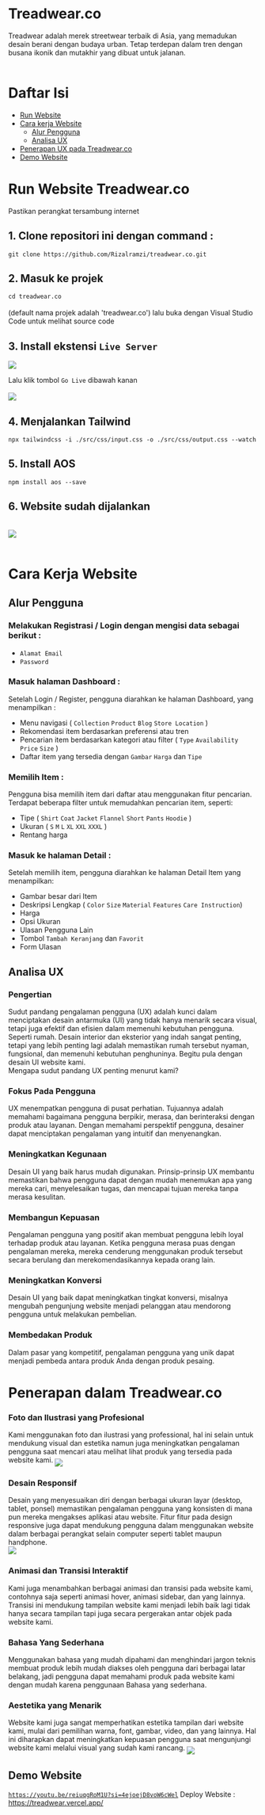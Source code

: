 # Treadwear.co
Treadwear adalah merek streetwear terbaik di Asia, yang memadukan desain berani dengan budaya urban. Tetap terdepan dalam tren dengan busana ikonik dan mutakhir yang dibuat untuk jalanan.
<br>
<br>

# Daftar Isi

* <a href="https://github.com/Rizalramzi/treadwear.co?tab=readme-ov-file#run-website-treadwearco">Run Website</a>
* <a href="https://github.com/Rizalramzi/treadwear.co?tab=readme-ov-file#cara-kerja-website">Cara kerja Website</a>
  + <a href="https://github.com/Rizalramzi/treadwear.co?tab=readme-ov-file#alur-pengguna">Alur Pengguna</a>
  + <a href="https://github.com/Rizalramzi/treadwear.co?tab=readme-ov-file#analisa-ux">Analisa UX</a>
* <a href="https://github.com/Rizalramzi/treadwear.co?tab=readme-ov-file#penerapan-dalam-treadwearco">Penerapan UX pada Treadwear.co</a>
* <a href="https://github.com/Rizalramzi/treadwear.co?tab=readme-ov-file#demo-website">Demo Website</a>

# Run Website Treadwear.co
Pastikan perangkat tersambung internet
## 1. Clone repositori ini dengan command :
`git clone https://github.com/Rizalramzi/treadwear.co.git`

## 2. Masuk ke projek
`cd treadwear.co` <br> <br>
(default nama projek adalah 'treadwear.co') lalu buka dengan Visual Studio Code untuk melihat source code

## 3. Install ekstensi `Live Server`
<img src="https://github.com/Rizalramzi/treadwear.co/blob/arka/src/assets/readme/live-server.png" align="middle" width="desired width" height="desired heigh"> <br>

Lalu klik tombol `Go Live` dibawah kanan <br> <br>
<img src="https://github.com/Rizalramzi/treadwear.co/blob/arka/src/assets/readme/start.png" align="middle" width="desired width" height="desired heigh">

## 4. Menjalankan Tailwind
`npx tailwindcss -i ./src/css/input.css -o ./src/css/output.css --watch`

## 5. Install AOS
`npm install aos --save`

## 6. Website sudah dijalankan
<br>
<img src="https://github.com/Rizalramzi/treadwear.co/blob/arka/src/assets/readme/website.png" align="middle" width="desired width" height="desired heigh">

<br>
<br>

# Cara Kerja Website
## Alur Pengguna
### Melakukan Registrasi / Login dengan mengisi data sebagai berikut : <br>
- `Alamat Email`
- `Password`

### Masuk halaman Dashboard : <br>
Setelah Login / Register, pengguna diarahkan ke halaman Dashboard, yang menampilkan : 
- Menu navigasi ( `Collection` `Product` `Blog` `Store Location` )
- Rekomendasi item berdasarkan preferensi atau tren
- Pencarian item berdasarkan kategori atau filter ( `Type` `Availability` `Price` `Size` )
- Daftar item yang tersedia dengan `Gambar` `Harga` dan `Tipe`

### Memilih Item : <br>
Pengguna bisa memilih item dari daftar atau menggunakan fitur pencarian. <br>
Terdapat beberapa filter untuk memudahkan pencarian item, seperti:
- Tipe ( `Shirt` `Coat` `Jacket` `Flannel` `Short` `Pants` `Hoodie` )
- Ukuran ( `S` `M` `L` `XL` `XXL` `XXXL` )
- Rentang harga

### Masuk ke halaman Detail : <br>
Setelah memilih item, pengguna diarahkan ke halaman Detail Item yang menampilkan:
- Gambar besar dari Item
- Deskripsi Lengkap ( `Color` `Size` `Material` `Features` `Care Instruction`)
- Harga
- Opsi Ukuran
- Ulasan Pengguna Lain
- Tombol `Tambah Keranjang` dan `Favorit`
- Form Ulasan

## Analisa UX
### Pengertian
Sudut pandang pengalaman pengguna (UX) adalah kunci dalam menciptakan desain antarmuka (UI) yang tidak hanya menarik secara visual, tetapi juga efektif dan efisien dalam memenuhi kebutuhan pengguna. Seperti rumah. Desain interior dan eksterior yang indah sangat penting, tetapi yang lebih penting lagi adalah memastikan rumah tersebut nyaman, fungsional, dan memenuhi kebutuhan penghuninya. Begitu pula dengan desain UI website kami. <br>
Mengapa sudut pandang UX penting menurut kami?

### Fokus Pada Pengguna
UX menempatkan pengguna di pusat perhatian. Tujuannya adalah memahami bagaimana pengguna berpikir, merasa, dan berinteraksi dengan produk atau layanan. Dengan memahami perspektif pengguna, desainer dapat menciptakan pengalaman yang intuitif dan menyenangkan.

### Meningkatkan Kegunaan
Desain UI yang baik harus mudah digunakan. Prinsip-prinsip UX membantu memastikan bahwa pengguna dapat dengan mudah menemukan apa yang mereka cari, menyelesaikan tugas, dan mencapai tujuan mereka tanpa merasa kesulitan.

### Membangun Kepuasan
Pengalaman pengguna yang positif akan membuat pengguna lebih loyal terhadap produk atau layanan. Ketika pengguna merasa puas dengan pengalaman mereka, mereka cenderung menggunakan produk tersebut secara berulang dan merekomendasikannya kepada orang lain.

### Meningkatkan Konversi 
Desain UI yang baik dapat meningkatkan tingkat konversi, misalnya mengubah pengunjung website menjadi pelanggan atau mendorong pengguna untuk melakukan pembelian.

### Membedakan Produk
Dalam pasar yang kompetitif, pengalaman pengguna yang unik dapat menjadi pembeda antara produk Anda dengan produk pesaing.

# Penerapan dalam Treadwear.co
### Foto dan Ilustrasi yang Profesional
Kami menggunakan foto dan ilustrasi yang professional, hal ini selain untuk mendukung visual dan estetika namun juga meningkatkan pengalaman pengguna saat mencari atau melihat lihat produk yang tersedia pada website kami.
<img src="https://github.com/Rizalramzi/treadwear.co/blob/arka/src/assets/readme/ux-1.png" align="middle" width="desired width" height="desired heigh">

### Desain Responsif
Desain yang menyesuaikan diri dengan berbagai ukuran layar (desktop, tablet, ponsel) memastikan pengalaman pengguna yang konsisten di mana pun mereka mengakses aplikasi atau website. Fitur fitur pada design responsive juga dapat mendukung pengguna dalam menggunakan website dalam berbagai perangkat selain computer seperti tablet maupun handphone. <br>
<img src="https://github.com/Rizalramzi/treadwear.co/blob/arka/src/assets/readme/ux-2.png" align="middle" width="desired width" height="desired heigh">

### Animasi dan Transisi Interaktif
Kami juga menambahkan berbagai animasi dan transisi pada website kami, contohnya saja seperti animasi hover, animasi sidebar, dan yang lainnya. Transisi ini mendukung tampilan website kami menjadi lebih baik lagi tidak hanya secara tampilan tapi juga secara pergerakan antar objek pada website kami.

### Bahasa Yang Sederhana
Menggunakan bahasa yang mudah dipahami dan menghindari jargon teknis membuat produk lebih mudah diakses oleh pengguna dari berbagai latar belakang, jadi pengguna dapat memahami produk pada website kami dengan mudah karena penggunaan Bahasa yang sederhana.


### Aestetika yang Menarik
Website kami juga sangat memperhatikan estetika tampilan dari website kami, mulai dari pemilihan warna, font, gambar, video, dan yang lainnya. Hal ini diharapkan dapat meningkatkan kepuasan pengguna saat mengunjungi website kami melalui visual yang sudah kami rancang.
<img src="https://github.com/Rizalramzi/treadwear.co/blob/arka/src/assets/readme/ux-3.png" align="middle" width="desired width" height="desired heigh">

## Demo Website
<a href="https://youtu.be/reiuqgRoM1U?si=4ejoejD8voW6cWel">`https://youtu.be/reiuqgRoM1U?si=4ejoejD8voW6cWel`</a>
Deploy Website : https://treadwear.vercel.app/

